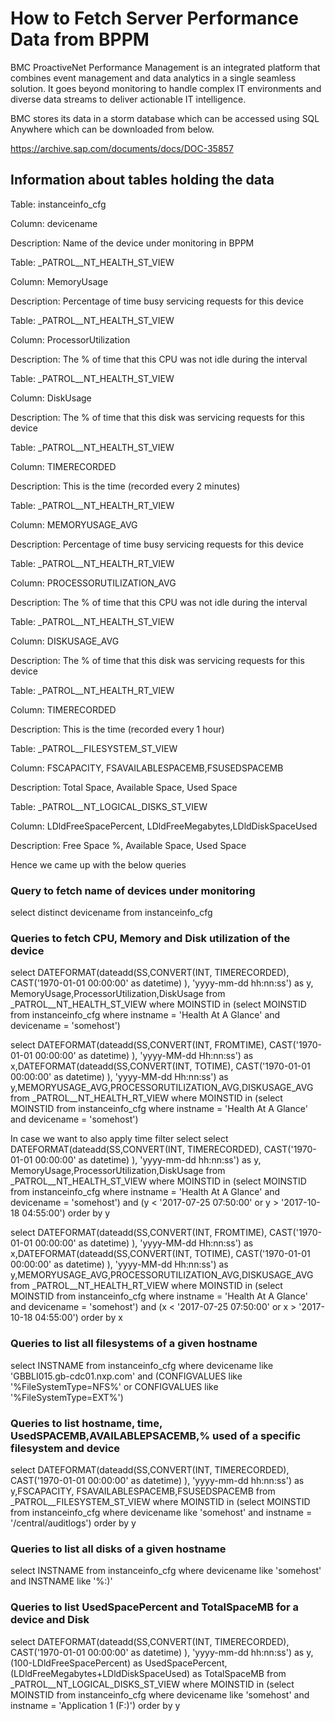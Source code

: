 # How to Fetch Server Performance Data from BPPM

BMC ProactiveNet Performance Management is an integrated platform that combines event management and data analytics in a single seamless solution. It goes beyond monitoring to handle complex IT environments and diverse data streams to deliver actionable IT intelligence. 

BMC stores its data in a storm database which can be accessed using SQL Anywhere which can be downloaded from below.

https://archive.sap.com/documents/docs/DOC-35857

## Information about tables holding the data

Table: instanceinfo_cfg

Column: devicename

Description: Name of the device under monitoring in BPPM


Table: _PATROL__NT_HEALTH_ST_VIEW

Column: MemoryUsage

Description: Percentage of time busy servicing requests for this device


Table: _PATROL__NT_HEALTH_ST_VIEW

Column: ProcessorUtilization

Description: The % of time that this CPU was not idle during the interval


Table: _PATROL__NT_HEALTH_ST_VIEW

Column: DiskUsage

Description: The % of time that this disk was servicing requests for this device


Table: _PATROL__NT_HEALTH_ST_VIEW

Column: TIMERECORDED

Description: This is the time (recorded every 2 minutes)


Table: _PATROL__NT_HEALTH_RT_VIEW

Column: MEMORYUSAGE_AVG

Description: Percentage of time busy servicing requests for this device


Table: _PATROL__NT_HEALTH_RT_VIEW

Column: PROCESSORUTILIZATION_AVG

Description: The % of time that this CPU was not idle during the interval


Table: _PATROL__NT_HEALTH_ST_VIEW

Column: DISKUSAGE_AVG

Description: The % of time that this disk was servicing requests for this device


Table: _PATROL__NT_HEALTH_RT_VIEW

Column: TIMERECORDED

Description: This is the time (recorded every 1 hour)


Table: _PATROL__FILESYSTEM_ST_VIEW

Column: FSCAPACITY, FSAVAILABLESPACEMB,FSUSEDSPACEMB

Description: Total Space, Available Space, Used Space


Table: _PATROL__NT_LOGICAL_DISKS_ST_VIEW

Column: LDldFreeSpacePercent, LDldFreeMegabytes,LDldDiskSpaceUsed

Description: Free Space %, Available Space, Used Space

Hence we came up with the below queries

### Query to fetch name of devices under monitoring 
select distinct devicename from instanceinfo_cfg

### Queries to fetch CPU, Memory and Disk utilization of the device
select DATEFORMAT(dateadd(SS,CONVERT(INT, TIMERECORDED), CAST('1970-01-01 00:00:00' as datetime) ), 'yyyy-mm-dd hh:nn:ss') as y, MemoryUsage,ProcessorUtilization,DiskUsage from _PATROL__NT_HEALTH_ST_VIEW where MOINSTID in (select MOINSTID from instanceinfo_cfg where instname = 'Health At A Glance' and devicename = 'somehost') 

select DATEFORMAT(dateadd(SS,CONVERT(INT, FROMTIME), CAST('1970-01-01 00:00:00' as datetime) ), 'yyyy-MM-dd Hh:nn:ss') as x,DATEFORMAT(dateadd(SS,CONVERT(INT, TOTIME), CAST('1970-01-01 00:00:00' as datetime) ), 'yyyy-MM-dd Hh:nn:ss') as y,MEMORYUSAGE_AVG,PROCESSORUTILIZATION_AVG,DISKUSAGE_AVG from _PATROL__NT_HEALTH_RT_VIEW where MOINSTID in (select MOINSTID from instanceinfo_cfg where instname = 'Health At A Glance' and devicename = 'somehost')

In case we want to also apply time filter
select select DATEFORMAT(dateadd(SS,CONVERT(INT, TIMERECORDED), CAST('1970-01-01 00:00:00' as datetime) ), 'yyyy-mm-dd hh:nn:ss') as y, MemoryUsage,ProcessorUtilization,DiskUsage from _PATROL__NT_HEALTH_ST_VIEW where MOINSTID in (select MOINSTID from instanceinfo_cfg where instname = 'Health At A Glance' and devicename =  'somehost') and (y < '2017-07-25 07:50:00'  or y  > '2017-10-18 04:55:00') order by y

select DATEFORMAT(dateadd(SS,CONVERT(INT, FROMTIME), CAST('1970-01-01 00:00:00' as datetime) ), 'yyyy-MM-dd Hh:nn:ss') as x,DATEFORMAT(dateadd(SS,CONVERT(INT, TOTIME), CAST('1970-01-01 00:00:00' as datetime) ), 'yyyy-MM-dd Hh:nn:ss') as y,MEMORYUSAGE_AVG,PROCESSORUTILIZATION_AVG,DISKUSAGE_AVG from _PATROL__NT_HEALTH_RT_VIEW where MOINSTID in (select MOINSTID from instanceinfo_cfg where instname = 'Health At A Glance' and devicename = 'somehost') and (x < '2017-07-25 07:50:00'  or x  > '2017-10-18 04:55:00') order by x

### Queries to list all filesystems of a given hostname

select INSTNAME from instanceinfo_cfg where devicename like 'GBBLI015.gb-cdc01.nxp.com' and (CONFIGVALUES like '%FileSystemType=NFS%' or CONFIGVALUES like '%FileSystemType=EXT%')

### Queries to list hostname, time, UsedSPACEMB,AVAILABLEPSACEMB,% used of a specific filesystem and device

select DATEFORMAT(dateadd(SS,CONVERT(INT, TIMERECORDED), CAST('1970-01-01 00:00:00' as datetime) ), 'yyyy-mm-dd hh:nn:ss') as y,FSCAPACITY, FSAVAILABLESPACEMB,FSUSEDSPACEMB from _PATROL__FILESYSTEM_ST_VIEW where MOINSTID in (select MOINSTID from instanceinfo_cfg where devicename like 'somehost'  and instname = '/central/auditlogs')  order by y

### Queries to list all disks of a given hostname

select INSTNAME from instanceinfo_cfg where devicename like 'somehost'  and INSTNAME like '%:)'

### Queries to list UsedSpacePercent and TotalSpaceMB for a device and Disk

select DATEFORMAT(dateadd(SS,CONVERT(INT, TIMERECORDED), CAST('1970-01-01 00:00:00' as datetime) ), 'yyyy-mm-dd hh:nn:ss') as y,(100-LDldFreeSpacePercent) as UsedSpacePercent, (LDldFreeMegabytes+LDldDiskSpaceUsed) as TotalSpaceMB from _PATROL__NT_LOGICAL_DISKS_ST_VIEW where MOINSTID in (select MOINSTID from instanceinfo_cfg where devicename like 'somehost'  and instname = 'Application 1 (F:)')  order by y
